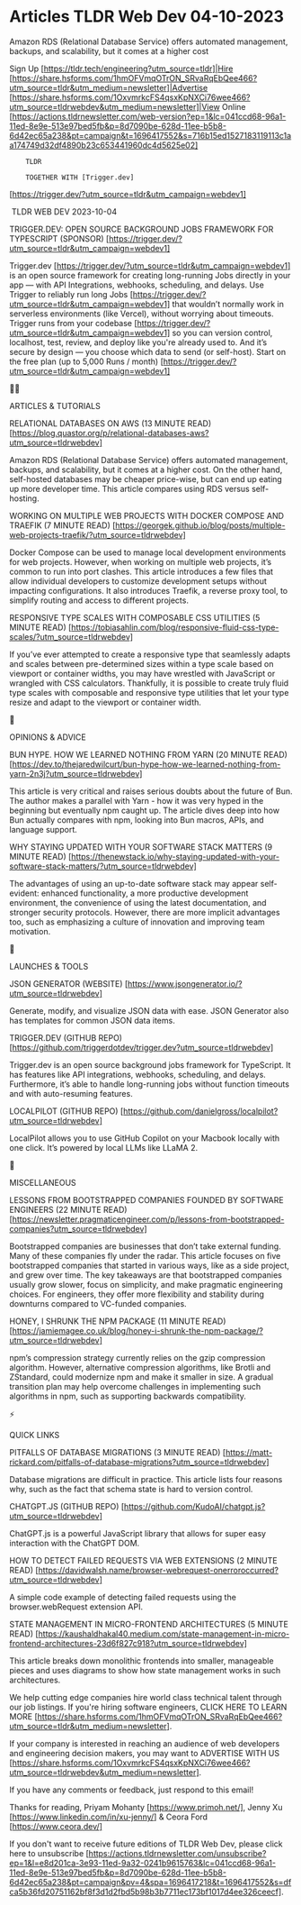 # Articles TLDR Web Dev 04-10-2023

Amazon RDS (Relational Database Service) offers automated management,
backups, and scalability, but it comes at a higher cost  

Sign Up [https://tldr.tech/engineering?utm_source=tldr]|Hire
[https://share.hsforms.com/1hmOFVmqOTrON_SRvaRqEbQee466?utm_source=tldr&utm_medium=newsletter]|Advertise
[https://share.hsforms.com/1OxvmrkcFS4qsxKpNXCi76wee466?utm_source=tldrwebdev&utm_medium=newsletter]|View
Online
[https://actions.tldrnewsletter.com/web-version?ep=1&lc=041ccd68-96a1-11ed-8e9e-513e97bed5fb&p=8d7090be-628d-11ee-b5b8-6d42ec65a238&pt=campaign&t=1696417552&s=716b15ed1527183119113c1aa174749d32df4890b23c653441960dc4d5625e02]


		TLDR 

		TOGETHER WITH [Trigger.dev]
[https://trigger.dev/?utm_source=tldr&utm_campaign=webdev1]

 TLDR WEB DEV 2023-10-04

TRIGGER.DEV: OPEN SOURCE BACKGROUND JOBS FRAMEWORK FOR TYPESCRIPT
(SPONSOR) [https://trigger.dev/?utm_source=tldr&utm_campaign=webdev1]

Trigger.dev
[https://trigger.dev/?utm_source=tldr&utm_campaign=webdev1] is an open
source framework for creating long-running Jobs directly in your app
— with API Integrations, webhooks, scheduling, and delays. Use
Trigger to reliably run long Jobs
[https://trigger.dev/?utm_source=tldr&utm_campaign=webdev1] that
wouldn’t normally work in serverless environments (like Vercel),
without worrying about timeouts.
Trigger runs from your codebase
[https://trigger.dev/?utm_source=tldr&utm_campaign=webdev1] so you can
version control, localhost, test, review, and deploy like you're
already used to. And it’s secure by design — you choose which data
to send (or self-host). Start on the free plan (up to 5,000 Runs /
month) [https://trigger.dev/?utm_source=tldr&utm_campaign=webdev1]

🧑‍💻 

ARTICLES & TUTORIALS

RELATIONAL DATABASES ON AWS (13 MINUTE READ)
[https://blog.quastor.org/p/relational-databases-aws?utm_source=tldrwebdev]

Amazon RDS (Relational Database Service) offers automated management,
backups, and scalability, but it comes at a higher cost. On the other
hand, self-hosted databases may be cheaper price-wise, but can end up
eating up more developer time. This article compares using RDS versus
self-hosting. 

WORKING ON MULTIPLE WEB PROJECTS WITH DOCKER COMPOSE AND TRAEFIK (7
MINUTE READ)
[https://georgek.github.io/blog/posts/multiple-web-projects-traefik/?utm_source=tldrwebdev]

Docker Compose can be used to manage local development environments
for web projects. However, when working on multiple web projects,
it’s common to run into port clashes. This article introduces a few
files that allow individual developers to customize development setups
without impacting configurations. It also introduces Traefik, a
reverse proxy tool, to simplify routing and access to different
projects. 

RESPONSIVE TYPE SCALES WITH COMPOSABLE CSS UTILITIES (5 MINUTE READ)
[https://tobiasahlin.com/blog/responsive-fluid-css-type-scales/?utm_source=tldrwebdev]

If you’ve ever attempted to create a responsive type that seamlessly
adapts and scales between pre-determined sizes within a type scale
based on viewport or container widths, you may have wrestled with
JavaScript or wrangled with CSS calculators. Thankfully, it is
possible to create truly fluid type scales with composable and
responsive type utilities that let your type resize and adapt to the
viewport or container width. 

🧠 

OPINIONS & ADVICE

BUN HYPE. HOW WE LEARNED NOTHING FROM YARN (20 MINUTE READ)
[https://dev.to/thejaredwilcurt/bun-hype-how-we-learned-nothing-from-yarn-2n3j?utm_source=tldrwebdev]

This article is very critical and raises serious doubts about the
future of Bun. The author makes a parallel with Yarn - how it was very
hyped in the beginning but eventually npm caught up. The article dives
deep into how Bun actually compares with npm, looking into Bun macros,
APIs, and language support. 

WHY STAYING UPDATED WITH YOUR SOFTWARE STACK MATTERS (9 MINUTE READ)
[https://thenewstack.io/why-staying-updated-with-your-software-stack-matters/?utm_source=tldrwebdev]

The advantages of using an up-to-date software stack may appear
self-evident: enhanced functionality, a more productive development
environment, the convenience of using the latest documentation, and
stronger security protocols. However, there are more implicit
advantages too, such as emphasizing a culture of innovation and
improving team motivation. 

🚀 

LAUNCHES & TOOLS

JSON GENERATOR (WEBSITE)
[https://www.jsongenerator.io/?utm_source=tldrwebdev]

Generate, modify, and visualize JSON data with ease. JSON Generator
also has templates for common JSON data items. 

TRIGGER.DEV (GITHUB REPO)
[https://github.com/triggerdotdev/trigger.dev?utm_source=tldrwebdev]

Trigger.dev is an open source background jobs framework for
TypeScript. It has features like API integrations, webhooks,
scheduling, and delays. Furthermore, it’s able to handle
long-running jobs without function timeouts and with auto-resuming
features. 

LOCALPILOT (GITHUB REPO)
[https://github.com/danielgross/localpilot?utm_source=tldrwebdev]

LocalPilot allows you to use GitHub Copilot on your Macbook locally
with one click. It’s powered by local LLMs like LLaMA 2. 

🎁 

MISCELLANEOUS

LESSONS FROM BOOTSTRAPPED COMPANIES FOUNDED BY SOFTWARE ENGINEERS (22
MINUTE READ)
[https://newsletter.pragmaticengineer.com/p/lessons-from-bootstrapped-companies?utm_source=tldrwebdev]

Bootstrapped companies are businesses that don’t take external
funding. Many of these companies fly under the radar. This article
focuses on five bootstrapped companies that started in various ways,
like as a side project, and grew over time. The key takeaways are that
bootstrapped companies usually grow slower, focus on simplicity, and
make pragmatic engineering choices. For engineers, they offer more
flexibility and stability during downturns compared to VC-funded
companies. 

HONEY, I SHRUNK THE NPM PACKAGE (11 MINUTE READ)
[https://jamiemagee.co.uk/blog/honey-i-shrunk-the-npm-package/?utm_source=tldrwebdev]

npm’s compression strategy currently relies on the gzip compression
algorithm. However, alternative compression algorithms, like Brotli
and ZStandard, could modernize npm and make it smaller in size. A
gradual transition plan may help overcome challenges in implementing
such algorithms in npm, such as supporting backwards compatibility. 

⚡ 

QUICK LINKS

PITFALLS OF DATABASE MIGRATIONS (3 MINUTE READ)
[https://matt-rickard.com/pitfalls-of-database-migrations?utm_source=tldrwebdev]

Database migrations are difficult in practice. This article lists four
reasons why, such as the fact that schema state is hard to version
control. 

CHATGPT.JS (GITHUB REPO)
[https://github.com/KudoAI/chatgpt.js?utm_source=tldrwebdev]

ChatGPT.js is a powerful JavaScript library that allows for super easy
interaction with the ChatGPT DOM. 

HOW TO DETECT FAILED REQUESTS VIA WEB EXTENSIONS (2 MINUTE READ)
[https://davidwalsh.name/browser-webrequest-onerroroccurred?utm_source=tldrwebdev]

A simple code example of detecting failed requests using the
browser.webRequest extension API. 

STATE MANAGEMENT IN MICRO-FRONTEND ARCHITECTURES (5 MINUTE READ)
[https://kaushaldhakal40.medium.com/state-management-in-micro-frontend-architectures-23d6f827c918?utm_source=tldrwebdev]

This article breaks down monolithic frontends into smaller, manageable
pieces and uses diagrams to show how state management works in such
architectures. 

 We help cutting edge companies hire world class technical talent
through our job listings. If you're hiring software engineers, CLICK
HERE TO LEARN MORE
[https://share.hsforms.com/1hmOFVmqOTrON_SRvaRqEbQee466?utm_source=tldr&utm_medium=newsletter].


If your company is interested in reaching an audience of web
developers and engineering decision makers, you may want to ADVERTISE
WITH US
[https://share.hsforms.com/1OxvmrkcFS4qsxKpNXCi76wee466?utm_source=tldrwebdev&utm_medium=newsletter].


If you have any comments or feedback, just respond to this email! 

Thanks for reading, 
Priyam Mohanty [https://www.primoh.net/], Jenny Xu
[https://www.linkedin.com/in/xu-jenny/] & Ceora Ford
[https://www.ceora.dev/] 

If you don't want to receive future editions of TLDR Web Dev,
please click here to unsubscribe
[https://actions.tldrnewsletter.com/unsubscribe?ep=1&l=e8d201ca-3e93-11ed-9a32-0241b9615763&lc=041ccd68-96a1-11ed-8e9e-513e97bed5fb&p=8d7090be-628d-11ee-b5b8-6d42ec65a238&pt=campaign&pv=4&spa=1696417218&t=1696417552&s=dfca5b36fd20751162bf8f3d1d2fbd5b98b3b7711ec173bf1017d4ee326ceecf].